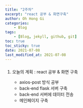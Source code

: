 ```yaml
---
title: "2주차"
excerpt: "react 공부 & 화면구축"
author: Oh Hong Gi
categories:
    - Blog
tags:
    - [Blog, jekyll, github, git]
toc: true
toc_sticky: true
date: 2021-07-08
last_modified_at: 2021-07-08
---
```

<html>
    <body>
        <div style="text-align: left">
            <h3>
                <p></p>
            </h3>
                <ol start="1">
                    <li>오늘의 계획 : react 공부 & 화면 구축</li>
                        <ul>
                            <li> axios-post 방식 공부</li>
                            <li> back-end flask 서버 구축</li>
                            <li> back-end 서버에 데이터 전송</li>
                            <li> 메인페이지 구축</li>
                        </ul>
                </ol>
                <!-- <ol>
                    <li>오늘의 회고</li>
                        <ul>
                            <li> mac m1에서 docker 연동의 호환성 문제 해결을 위해 2시간정도 소요. </li>
                            <img src = "/assets/images/week1/docker_success.png">
                            <li> 생활코딩 react의 component 강의를 통해 react component example 사용</li>
                            <img src = "/assets/images/week1/component.png">
                        </ul>
                </ol> -->
        </div>
    </body>
</html>
